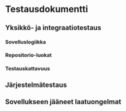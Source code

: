 # Testausdokumentti

## Yksikkö- ja integraatiotestaus

### Sovelluslogiikka

### Repositorio-luokat

### Testauskattavuus


## Järjestelmätestaus

## Sovellukseen jääneet laatuongelmat
